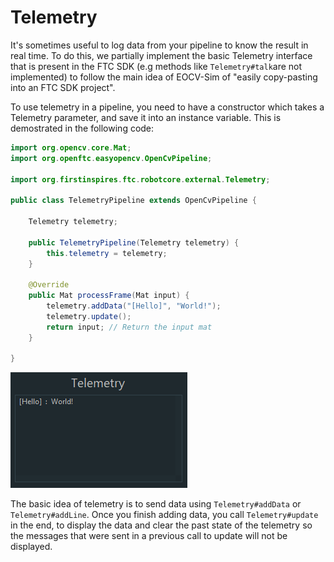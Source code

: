 # Telemetry

It's sometimes useful to log data from your pipeline to know the result in real time. To do this, we partially implement the basic Telemetry interface that is present in the FTC SDK \(e.g methods like `Telemetry#talk`are not implemented\) to follow the main idea of EOCV-Sim of "easily copy-pasting into an FTC SDK project".

To use telemetry in a pipeline, you need to have a constructor which takes a Telemetry parameter, and save it into an instance variable. This is demostrated in the following code:

```java
import org.opencv.core.Mat;
import org.openftc.easyopencv.OpenCvPipeline;

import org.firstinspires.ftc.robotcore.external.Telemetry;

public class TelemetryPipeline extends OpenCvPipeline {

    Telemetry telemetry;

    public TelemetryPipeline(Telemetry telemetry) {
        this.telemetry = telemetry;
    }

    @Override
    public Mat processFrame(Mat input) {
        telemetry.addData("[Hello]", "World!");
        telemetry.update();
        return input; // Return the input mat
    }

}
```

![The telemetry output from the code above](../.gitbook/assets/eocvsim_usage_telemetry.png)

The basic idea of telemetry is to send data using `Telemetry#addData` or `Telemetry#addLine`. Once you finish adding data, you call `Telemetry#update` in the end, to display the data and clear the past state of the telemetry so the messages that were sent in a previous call to update will not be displayed.

